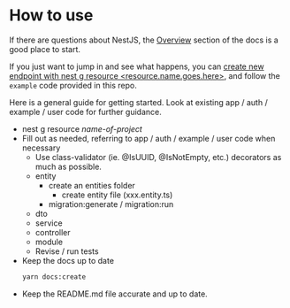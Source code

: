 # How to use

If there are questions about NestJS, the [Overview](https://docs.nestjs.com/) section of the docs is a good place to start.

If you just want to jump in and see what happens, you can [create new endpoint with nest g resource <resource.name.goes.here>](https://docs.nestjs.com/recipes/crud-generator#generating-a-new-resource), and follow the `example` code provided in this repo.

Here is a general guide for getting started. Look at existing app / auth / example / user code for further guidance.

- nest g resource _name-of-project_
- Fill out as needed, referring to app / auth / example / user code when necessary
  - Use class-validator (ie. @IsUUID, @IsNotEmpty, etc.) decorators as much as possible.
  - entity
    - create an entities folder
      - create entity file (xxx.entity.ts)
    - migration:generate / migration:run
  - dto
  - service
  - controller
  - module
  - Revise / run tests
- Keep the docs up to date
  ```bash
  yarn docs:create
  ```
- Keep the README.md file accurate and up to date.
